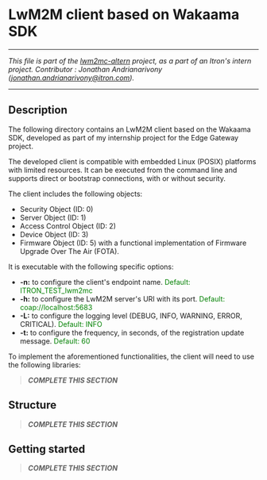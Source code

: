 # LwM2M client based on Wakaama SDK
___
*This file is part of the [lwm2mc-altern](https://github.com/jandrvny/lwm2mc-altern) project, as a part of an Itron's intern project. 
Contributor : Jonathan Andrianarivony (jonathan.andrianarivony@itron.com).*
___

## Description

The following directory contains an LwM2M client based on the Wakaama SDK, developed as part of my internship project for the Edge Gateway project.

The developed client is compatible with embedded Linux (POSIX) platforms with limited resources. It can be executed from the command line and supports direct or bootstrap connections, with or without security.

The client includes the following objects:
+ Security Object (ID: 0)
+ Server Object (ID: 1)
+ Access Control Object (ID: 2)
+ Device Object (ID: 3)
+ Firmware Object (ID: 5) with a functional implementation of Firmware Upgrade Over The Air (FOTA).

It is executable with the following specific options:
+ **-n:** to configure the client's endpoint name.
<span style="color: green;">Default: ITRON_TEST_lwm2mc</span>
+ **-h:** to configure the LwM2M server's URI with its port.
<span style="color: green;">Default: coap://localhost:5683</span>
+ **-L:** to configure the logging level (DEBUG, INFO, WARNING, ERROR, CRITICAL).
<span style="color: green;">Default: INFO</span>
+ **-t:** to configure the frequency, in seconds, of the registration update message.
<span style="color: green;">Default: 60</span>

To implement the aforementioned functionalities, the client will need to use the following libraries:
>***COMPLETE THIS SECTION***


## Structure
>***COMPLETE THIS SECTION***

## Getting started
>***COMPLETE THIS SECTION***